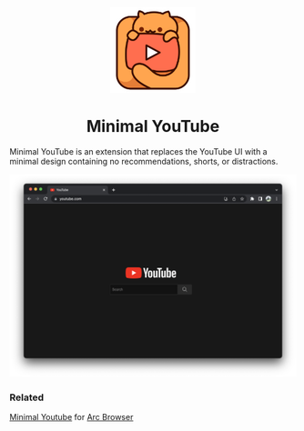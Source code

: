 <div align="center">
  <img src="assets/logo.png" width="150">

  <h1>Minimal YouTube</h1>
</div>

Minimal YouTube is an extension that replaces the YouTube UI with a minimal design containing no recommendations, shorts, or distractions.

<p align="center">
  <img src="assets/screenshot.png" width="1080">
</p>


### Related

[Minimal Youtube](https://github.com/0kzh/minimal-youtube/) for [Arc Browser](https://arc.internet)